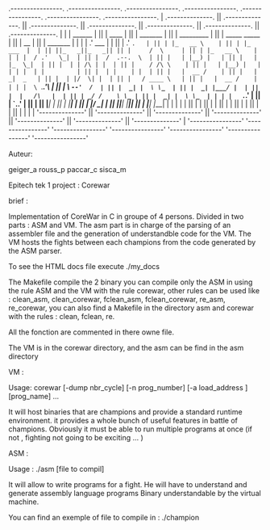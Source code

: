  .----------------.  .----------------.  .----------------.  .----------------.  .----------------.  .----------------.  .----------------. 
| .--------------. || .--------------. || .--------------. || .--------------. || .--------------. || .--------------. || .--------------. |
| |     ______   | || |     ____     | || |  _______     | || |  _________   | || | _____  _____ | || |      __      | || |  _______     | |
| |   .' ___  |  | || |   .'    `.   | || | |_   __ \    | || | |_   ___  |  | || ||_   _||_   _|| || |     /  \     | || | |_   __ \    | |
| |  / .'   \_|  | || |  /  .--.  \  | || |   | |__) |   | || |   | |_  \_|  | || |  | | /\ | |  | || |    / /\ \    | || |   | |__) |   | |
| |  | |         | || |  | |    | |  | || |   |  __ /    | || |   |  _|  _   | || |  | |/  \| |  | || |   / ____ \   | || |   |  __ /    | |
| |  \ `.___.'\  | || |  \  `--'  /  | || |  _| |  \ \_  | || |  _| |___/ |  | || |  |   /\   |  | || | _/ /    \ \_ | || |  _| |  \ \_  | |
| |   `._____.'  | || |   `.____.'   | || | |____| |___| | || | |_________|  | || |  |__/  \__|  | || ||____|  |____|| || | |____| |___| | |
| |              | || |              | || |              | || |              | || |              | || |              | || |              | |
| '--------------' || '--------------' || '--------------' || '--------------' || '--------------' || '--------------' || '--------------' |
 '----------------'  '----------------'  '----------------'  '----------------'  '----------------'  '----------------'  '----------------' 

Auteur:

geiger_a
rouss_p
paccar_c
sisca_m

Epitech tek 1 project : Corewar

brief :

Implementation of CoreWar in C in groupe of 4 persons.
Divided in two parts : ASM and VM.
The asm part is in charge of the parsing of an assembler file and the generation of understandble code for the VM.
The VM hosts the fights between each champions from the code generated by the ASM parser.

To see the HTML docs file execute ./my_docs

The Makefile compile the 2 binary you can compile only the ASM in using the rule ASM and the VM with the rule corewar,
other rules can be used like : clean_asm, clean_corewar, fclean_asm, fclean_corewar, re_asm, re_corewar,
you can also find a Makefile in the directory asm and corewar with the rules : clean, fclean, re.

All the fonction are commented in there owne file.

The VM is in the corewar directory, and the asm can be find in the asm directory

VM :

Usage: corewar [-dump nbr_cycle] [-n prog_number] [-a load_address ] [prog_name] ...

It will host binaries that are
champions and provide a standard runtime environment. it provides
a whole bunch of useful features in battle of champions. Obviously
it must be able to run multiple programs at once (if not , fighting
not going to be exciting ... )

ASM :

Usage : ./asm [file to compil]

It will allow to write programs for a fight.
He will have to understand and generate assembly language programs
Binary understandable by the virtual machine.

You can find an exemple of file to compile in : ./champion
